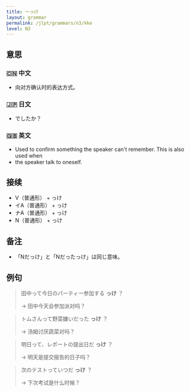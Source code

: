 ```yaml
---
title: 〜っけ
layout: grammar
permalink: /jlpt/grammars/n3/kke
level: N3
---
```


## 意思

### 🇨🇳 中文

- 向对方确认时的表达方式。

### 🇯🇵 日文

- でしたか？

### 🇬🇧 英文

- Used to confirm something the speaker can't remember. This is also used when
- the speaker talk to oneself.

## 接续

- V（普通形） + っけ
- イA（普通形） + っけ
- ナA（普通形） + っけ
- N（普通形） + っけ

## 备注

- 「Nだっけ」と「Nだったっけ」は同じ意味。

## 例句

> 田中って今日のパーティー参加する **っけ** ？
>
> → 田中今天会参加派对吗？

> トムさんって野菜嫌いだった **っけ** ？
>
> → 汤姆讨厌蔬菜对吗？

> 明日って、レポートの提出日だ **っけ** ？
>
> → 明天是提交报告的日子吗？

> 次のテストっていつだ **っけ** ？
>
> → 下次考试是什么时候？

